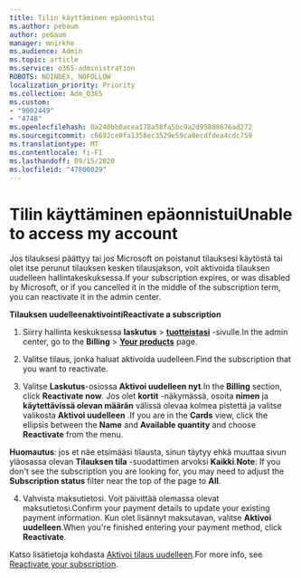 ```yaml
---
title: Tilin käyttäminen epäonnistui
ms.author: pebaum
author: pebaum
manager: mnirkhe
ms.audience: Admin
ms.topic: article
ms.service: o365-administration
ROBOTS: NOINDEX, NOFOLLOW
localization_priority: Priority
ms.collection: Adm_O365
ms.custom:
- "9002449"
- "4748"
ms.openlocfilehash: 0a240bb0acea178a58fa5bc9a2d95808676ad272
ms.sourcegitcommit: c6692ce0fa1358ec3529e59ca0ecdfdea4cdc759
ms.translationtype: MT
ms.contentlocale: fi-FI
ms.lasthandoff: 09/15/2020
ms.locfileid: "47800029"
---
```

# <a name="unable-to-access-my-account"></a><span data-ttu-id="354f4-102">Tilin käyttäminen epäonnistui</span><span class="sxs-lookup"><span data-stu-id="354f4-102">Unable to access my account</span></span>

<span data-ttu-id="354f4-103">Jos tilauksesi päättyy tai jos Microsoft on poistanut tilauksesi käytöstä tai olet itse perunut tilauksen kesken tilausjakson, voit aktivoida tilauksen uudelleen hallintakeskuksessa.</span><span class="sxs-lookup"><span data-stu-id="354f4-103">If your subscription expires, or was disabled by Microsoft, or if you cancelled it in the middle of the subscription term, you can reactivate it in the admin center.</span></span>

<span data-ttu-id="354f4-104">**Tilauksen uudelleenaktivointi**</span><span class="sxs-lookup"><span data-stu-id="354f4-104">**Reactivate a subscription**</span></span>

1. <span data-ttu-id="354f4-105">Siirry hallinta keskuksessa **laskutus**  >  **[tuotteistasi](https://go.microsoft.com/fwlink/p/?linkid=842054)** -sivulle.</span><span class="sxs-lookup"><span data-stu-id="354f4-105">In the admin center, go to the **Billing** > **[Your products](https://go.microsoft.com/fwlink/p/?linkid=842054)** page.</span></span>

2. <span data-ttu-id="354f4-106">Valitse tilaus, jonka haluat aktivoida uudelleen.</span><span class="sxs-lookup"><span data-stu-id="354f4-106">Find the subscription that you want to reactivate.</span></span>

3. <span data-ttu-id="354f4-107">Valitse **Laskutus**-osiossa **Aktivoi uudelleen nyt**.</span><span class="sxs-lookup"><span data-stu-id="354f4-107">In the **Billing** section, click **Reactivate now**.</span></span> <span data-ttu-id="354f4-108">Jos olet **kortit** -näkymässä, osoita **nimen** ja **käytettävissä olevan määrän** välissä olevaa kolmea pistettä ja valitse valikosta **Aktivoi uudelleen** .</span><span class="sxs-lookup"><span data-stu-id="354f4-108">If you are in the **Cards** view, click the ellipsis between the **Name** and **Available quantity** and choose **Reactivate** from the menu.</span></span>

<span data-ttu-id="354f4-109">**Huomautus**: jos et näe etsimääsi tilausta, sinun täytyy ehkä muuttaa sivun yläosassa olevan **Tilauksen tila** -suodattimen arvoksi **Kaikki**.</span><span class="sxs-lookup"><span data-stu-id="354f4-109">**Note**: If you don't see the subscription you are looking for, you may need to adjust the **Subscription status** filter near the top of the page to **All**.</span></span>

4. <span data-ttu-id="354f4-110">Vahvista maksutietosi. Voit päivittää olemassa olevat maksutietosi.</span><span class="sxs-lookup"><span data-stu-id="354f4-110">Confirm your payment details to update your existing payment information.</span></span> <span data-ttu-id="354f4-111">Kun olet lisännyt maksutavan, valitse **Aktivoi uudelleen**.</span><span class="sxs-lookup"><span data-stu-id="354f4-111">When you're finished entering your payment method, click **Reactivate**.</span></span>

<span data-ttu-id="354f4-112">Katso lisätietoja kohdasta [Aktivoi tilaus uudelleen](https://docs.microsoft.com/microsoft-365/commerce/subscriptions/reactivate-your-subscription).</span><span class="sxs-lookup"><span data-stu-id="354f4-112">For more info, see [Reactivate your subscription](https://docs.microsoft.com/microsoft-365/commerce/subscriptions/reactivate-your-subscription).</span></span>
